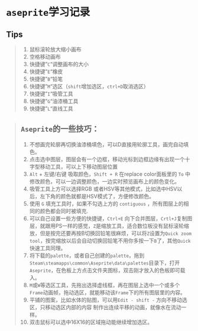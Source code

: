 # `aseprite`学习记录

## Tips

> 1. 鼠标滚轮放大缩小画布 
> 2. 空格移动画布 
> 3. 快捷键”`C`“调整画布的大小 
> 4. 快捷键”`E`“橡皮 
> 5. 快捷键”`B`“铅笔 
> 6. 快捷键”`M`“选区（`shift`增加选区，`ctrl+D`取消选区） 
> 7. 快捷键”`I`“吸管工具 
> 8. 快捷键”`G`“油漆桶工具 
> 9. 快捷键”`L`“直线工具



> ## `Aseprite`的一些技巧： 
>
> 1. 不想画完轮廓再切换油漆桶填色，可以D直接用轮廓工具，画完自动填色。 
> 2. 点击选中图层，图层会有一个边框，移动光标到边框边缘有出现一个十字型移动工具，可以上下移动图层位置 
> 3.  `Alt` + 左键/右键 吸取颜色，`Shift + R` 在replace color面板里的 `To` 中修改颜色，可以一边调整颜色，一边实时预览画布上的颜色变化。 
> 4. 吸管工具上方可以选择RGB 或者HSV等其他模式，比如选中HSV以后，左下角的颜色就都是HSV模式了，方便修改颜色。 
> 5.  使用 `G` 填充工具时，如果不勾选上方的 `contiguous` ，所有图层上的相同的颜色都会同时被填充.
> 6. 可以自己设置一些方便的快捷键，`Ctrl+E` 向下合并图层，`Crtl+J`复制图层，就跟用PS一样的感觉，`Z`是缩放工具，适合数位板没有鼠标滚轮缩放，但是按完还要再按B切换回铅笔很麻烦，可以将`Z`设置为`Quick zoom tool`，按完缩放以后会自动切换回铅笔不用你多按一下`B`了，其他`Quick`快速工具同理。 
> 7. 将下载的`palette`，或者自己创建的`palette`，拖到`Steam\steamapps\common\Aseprite\data\palettes`目录下，打开`Aseprite`，在色板上方点击文件夹图标，双击刚才放入的色板即可载入。 
> 8. `M`或`W`等选区工具，先拖出选择虚线框，再在图层上选中一个或多个`Frame`动画帧，拖动选区，就能移动该`Frame`下的所有图层里的内容。 
> 9. 平铺的图案，比如水体的贴图，可以用`Edit - shift -` 方向不移动选区，只移动选区内部的内容 制作出连续平移的动画，就像水在流动一样。 
> 10. 双击鼠标可以选中16X16的区域拖动能继续增加选区。